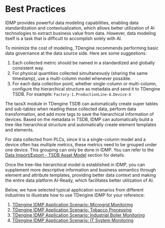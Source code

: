 # Best Practices

IDMP provides powerful data modeling capabilities, enabling data standardization and contextualization, which allows better utilization of AI technologies to extract business value from data. However, data modeling itself is a task that is difficult to accomplish solely with AI.

To minimize the cost of modeling, TDengine recommends performing basic data governance at the data source side. Here are some suggestions:

1. Each collected metric should be named in a standardized and globally consistent way.
2. For physical quantities collected simultaneously (sharing the same timestamp), use a multi-column model whenever possible.
3. For each data collection point, whether single-column or multi-column, configure the hierarchical structure as metadata and send it to TDengine TSDB. For example: `Factory-1.ProductionLine-A.Device-X`

The taosX module in TDengine TSDB can automatically create super tables and sub-tables when reading these collected data, perform data transformation, and add more tags to save the hierarchical information of devices. Based on the metadata in TSDB, IDMP can automatically build a tree-like hierarchical structure and automatically create element templates and elements.

For data collected from PLCs, since it is a single-column model and a device often has multiple metrics, these metrics need to be grouped under one device. This grouping can only be done in IDMP. You can refer to the [Data Import/Export - TSDB Asset Model](/operation/data-import-export#tdengine-tsdb-asset-model) section for details.

Once the tree-like hierarchical model is established in IDMP, you can supplement more descriptive information and business semantics through element and attribute templates, providing better data context and making the entire data platform AI-Ready, which facilitates better utilization of AI.

Below, we have selected typical application scenarios from different industries to illustrate how to use TDengine IDMP for your reference:

1. [TDengine IDMP Application Scenario: Microgrid Monitoring](https://www.taosdata.com/sparkplug-microgrid-autonomous)
1. [TDengine IDMP Application Scenario: Tobacco Processing](https://www.taosdata.com/tobacco-autonomous-monitoring)
1. [TDengine IDMP Application Scenario: Industrial Boiler Monitoring](https://www.taosdata.com/industrial-boiler-autopilot)
1. [TDengine IDMP Application Scenario: IT System Monitoring](https://www.taosdata.com/telegraf-tdengine-idmp-monitoring)